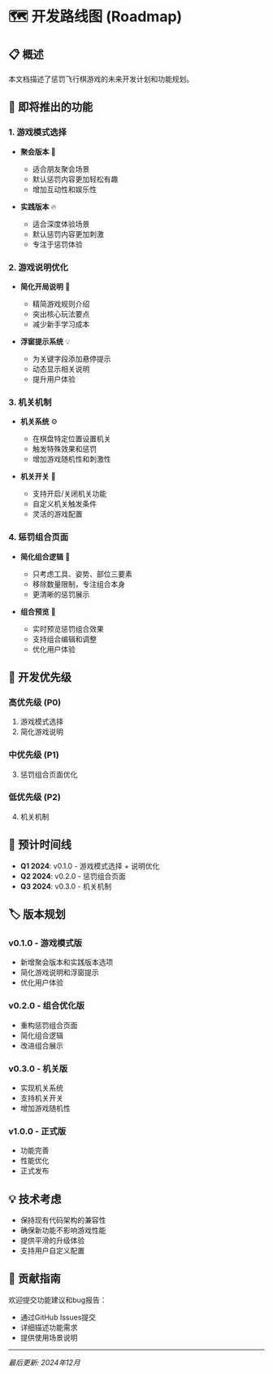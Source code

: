 # 🗺️ 开发路线图 (Roadmap)

## 📋 概述
本文档描述了惩罚飞行棋游戏的未来开发计划和功能规划。

## 🎯 即将推出的功能

### 1. 游戏模式选择
- **聚会版本** 🎉
  - 适合朋友聚会场景
  - 默认惩罚内容更加轻松有趣
  - 增加互动性和娱乐性
  
- **实践版本** 🔥
  - 适合深度体验场景
  - 默认惩罚内容更加刺激
  - 专注于惩罚体验

### 2. 游戏说明优化
- **简化开局说明** 📖
  - 精简游戏规则介绍
  - 突出核心玩法要点
  - 减少新手学习成本
  
- **浮窗提示系统** 💡
  - 为关键字段添加悬停提示
  - 动态显示相关说明
  - 提升用户体验

### 3. 机关机制
- **机关系统** ⚙️
  - 在棋盘特定位置设置机关
  - 触发特殊效果和惩罚
  - 增加游戏随机性和刺激性
  
- **机关开关** 🔧
  - 支持开启/关闭机关功能
  - 自定义机关触发条件
  - 灵活的游戏配置

### 4. 惩罚组合页面
- **简化组合逻辑** 🎯
  - 只考虑工具、姿势、部位三要素
  - 移除数量限制，专注组合本身
  - 更清晰的惩罚展示
  
- **组合预览** 👀
  - 实时预览惩罚组合效果
  - 支持组合编辑和调整
  - 优化用户体验

## 🚀 开发优先级

### 高优先级 (P0)
1. 游戏模式选择
2. 简化游戏说明

### 中优先级 (P1)
3. 惩罚组合页面优化

### 低优先级 (P2)
4. 机关机制

## 📅 预计时间线

- **Q1 2024**: v0.1.0 - 游戏模式选择 + 说明优化
- **Q2 2024**: v0.2.0 - 惩罚组合页面
- **Q3 2024**: v0.3.0 - 机关机制

## 🏷️ 版本规划

### v0.1.0 - 游戏模式版
- 新增聚会版本和实践版本选项
- 简化游戏说明和浮窗提示
- 优化用户体验

### v0.2.0 - 组合优化版
- 重构惩罚组合页面
- 简化组合逻辑
- 改进组合展示

### v0.3.0 - 机关版
- 实现机关系统
- 支持机关开关
- 增加游戏随机性

### v1.0.0 - 正式版
- 功能完善
- 性能优化
- 正式发布

## 💡 技术考虑

- 保持现有代码架构的兼容性
- 确保新功能不影响游戏性能
- 提供平滑的升级体验
- 支持用户自定义配置

## 🤝 贡献指南

欢迎提交功能建议和bug报告：
- 通过GitHub Issues提交
- 详细描述功能需求
- 提供使用场景说明

---

*最后更新: 2024年12月* 